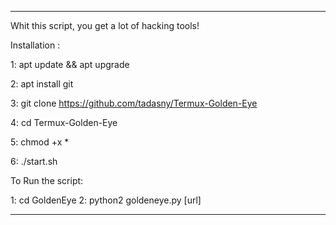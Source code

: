___________________________________________________________________
Whit this script, you get a lot of hacking tools!

Installation :

1: apt update && apt upgrade

2: apt install git 

3: git clone https://github.com/tadasny/Termux-Golden-Eye

4: cd Termux-Golden-Eye

5: chmod +x *

6: ./start.sh

To Run the script:

1: cd GoldenEye
2: python2 goldeneye.py [url]
___________________________________________________________________
